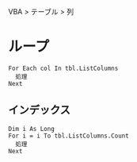 VBA > テーブル > 列
# ループ
```vba
For Each col In tbl.ListColumns
  処理
Next
```

## インデックス
```vba
Dim i As Long
For i = i To tbl.ListColumns.Count
  処理
Next
```

